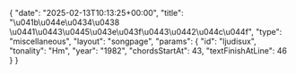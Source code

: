 {
    "date": "2025-02-13T10:13:25+00:00",
    "title": "\u041b\u044e\u0434\u0438 \u0441\u0443\u0445\u043e\u043f\u0443\u0442\u044c\u044f",
    "type": "miscellaneous",
    "layout": "songpage",
    "params": {
        "id": "ljudisux",
        "tonality": "Hm",
        "year": "1982",
        "chordsStartAt": 43,
        "textFinishAtLine": 46
    }
}